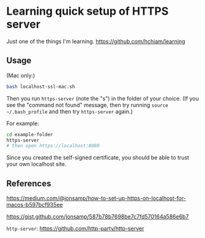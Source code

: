 # Learning quick setup of HTTPS server

Just one of the things I'm learning. <https://github.com/hchiam/learning>

## Usage

(Mac only:)

```bash
bash localhost-ssl-mac.sh
```

Then you run `https-server` (note the "s") in the folder of your choice. (If you see the "command not found" message, then try running `source ~/.bash_profile` and then try `https-server` again.)

For example:

```bash
cd example-folder
https-server
# then open https://localhost:8080
```

Since you created the self-signed certificate, you should be able to trust your own localhost site.

## References

<https://medium.com/@jonsamp/how-to-set-up-https-on-localhost-for-macos-b597bcf935ee>

<https://gist.github.com/jonsamp/587b78b7698be7c7fd570164a586e6b7>

`http-server`: <https://github.com/http-party/http-server>

